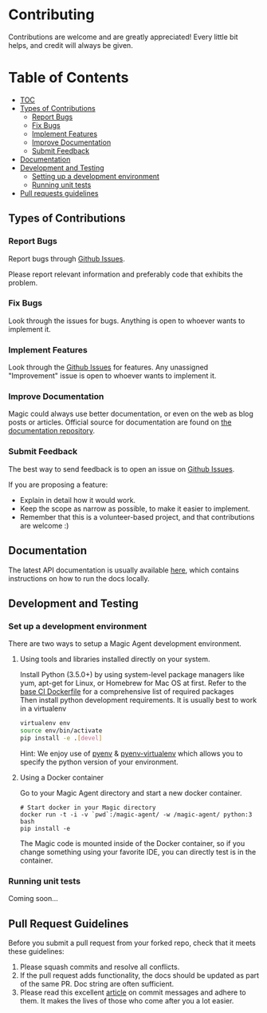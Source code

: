 # Contributing

Contributions are welcome and are greatly appreciated! Every
little bit helps, and credit will always be given.

# Table of Contents
  * [TOC](#table-of-contents)
  * [Types of Contributions](#types-of-contributions)
      - [Report Bugs](#report-bugs)
      - [Fix Bugs](#fix-bugs)
      - [Implement Features](#implement-features)
      - [Improve Documentation](#improve-documentation)
      - [Submit Feedback](#submit-feedback)
  * [Documentation](#documentation)
  * [Development and Testing](#development-and-testing)
      - [Setting up a development environment](#setting-up-a-development-environment)
      - [Running unit tests](#running-unit-tests)
  * [Pull requests guidelines](#pull-request-guidelines)

## Types of Contributions

### Report Bugs

Report bugs through [Github Issues](https://github.com/magic-network/magic-agent/issues).

Please report relevant information and preferably code that exhibits
the problem.

### Fix Bugs

Look through the issues for bugs. Anything is open to whoever wants
to implement it.

### Implement Features

Look through the [Github Issues](https://github.com/magic-network/magic-agent/issues) for features. Any unassigned "Improvement" issue is open to whoever wants to implement it.

### Improve Documentation

Magic could always use better documentation, or even on the web as blog posts or
articles.  Official source for documentation are found on [the documentation repository](https://github.com/magic-network/magic-docs).

### Submit Feedback

The best way to send feedback is to open an issue on [Github Issues](https://github.com/magic-network/magic-agent/issues).

If you are proposing a feature:

- Explain in detail how it would work.
- Keep the scope as narrow as possible, to make it easier to implement.
- Remember that this is a volunteer-based project, and that contributions are welcome :)

## Documentation

The latest API documentation is usually available
[here](https://github.com/magic-network/magic-docs), which contains instructions on how to run the docs
locally.

## Development and Testing

### Set up a development environment

There are two ways to setup a Magic Agent development environment.

1. Using tools and libraries installed directly on your system.

    Install Python (3.5.0+) by using system-level package
    managers like yum, apt-get for Linux, or Homebrew for Mac OS at first. Refer to the [base CI Dockerfile](https://github.com/magic-network/magic-agent/blob/master/Dockerfile) for
    a comprehensive list of required packages   
    Then install python development requirements. It is usually best to work in a virtualenv
        
    ```bash
    virtualenv env
    source env/bin/activate
    pip install -e .[devel]
    ```

    Hint: We enjoy use of [pyenv](https://github.com/pyenv/pyenv) & [pyenv-virtualenv](https://github.com/pyenv/pyenv-virtualenv) which allows you to
    specify the python version of your environment.

2. Using a Docker container

    Go to your Magic Agent directory and start a new docker container.
      
    ```
    # Start docker in your Magic directory
    docker run -t -i -v `pwd`:/magic-agent/ -w /magic-agent/ python:3 bash
    pip install -e  
    ``` 
    
    The Magic code is mounted inside of the Docker container, so if you change something using your favorite IDE, you can directly test is in the container.

### Running unit tests

Coming soon...

## Pull Request Guidelines

Before you submit a pull request from your forked repo, check that it
meets these guidelines:

1. Please squash commits and resolve all conflicts.
1. If the pull request adds functionality, the docs should be updated as part of the same PR. Doc string are often sufficient. 
1. Please read this excellent [article](http://chris.beams.io/posts/git-commit/) on commit messages and adhere to them. It makes the lives of those who come after you a lot easier.

